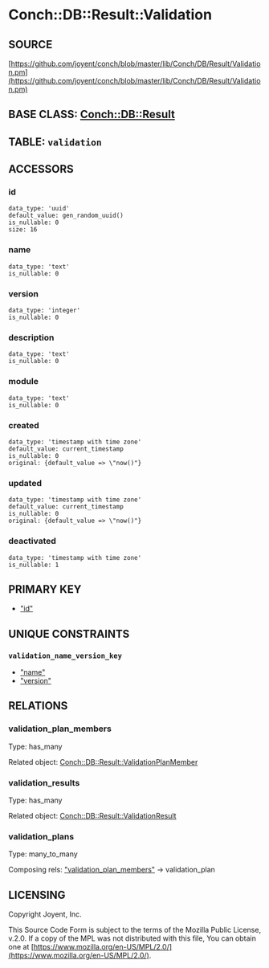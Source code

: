 # Conch::DB::Result::Validation

## SOURCE

[https://github.com/joyent/conch/blob/master/lib/Conch/DB/Result/Validation.pm](https://github.com/joyent/conch/blob/master/lib/Conch/DB/Result/Validation.pm)

## BASE CLASS: [Conch::DB::Result](../modules/Conch%3A%3ADB%3A%3AResult)

## TABLE: `validation`

## ACCESSORS

### id

```
data_type: 'uuid'
default_value: gen_random_uuid()
is_nullable: 0
size: 16
```

### name

```
data_type: 'text'
is_nullable: 0
```

### version

```
data_type: 'integer'
is_nullable: 0
```

### description

```
data_type: 'text'
is_nullable: 0
```

### module

```
data_type: 'text'
is_nullable: 0
```

### created

```
data_type: 'timestamp with time zone'
default_value: current_timestamp
is_nullable: 0
original: {default_value => \"now()"}
```

### updated

```
data_type: 'timestamp with time zone'
default_value: current_timestamp
is_nullable: 0
original: {default_value => \"now()"}
```

### deactivated

```
data_type: 'timestamp with time zone'
is_nullable: 1
```

## PRIMARY KEY

- ["id"](#id)

## UNIQUE CONSTRAINTS

### `validation_name_version_key`

- ["name"](#name)
- ["version"](#version)

## RELATIONS

### validation\_plan\_members

Type: has\_many

Related object: [Conch::DB::Result::ValidationPlanMember](../modules/Conch%3A%3ADB%3A%3AResult%3A%3AValidationPlanMember)

### validation\_results

Type: has\_many

Related object: [Conch::DB::Result::ValidationResult](../modules/Conch%3A%3ADB%3A%3AResult%3A%3AValidationResult)

### validation\_plans

Type: many\_to\_many

Composing rels: ["validation\_plan\_members"](#validation_plan_members) -> validation\_plan

## LICENSING

Copyright Joyent, Inc.

This Source Code Form is subject to the terms of the Mozilla Public License,
v.2.0. If a copy of the MPL was not distributed with this file, You can obtain
one at [https://www.mozilla.org/en-US/MPL/2.0/](https://www.mozilla.org/en-US/MPL/2.0/).
